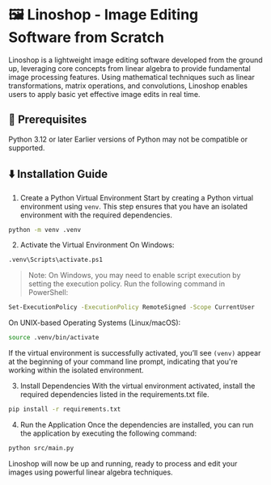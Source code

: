 # 🖼️ Linoshop - Image Editing Software from Scratch
Linoshop is a lightweight image editing software developed from the ground up, leveraging core concepts from linear algebra to provide fundamental image processing features. Using mathematical techniques such as linear transformations, matrix operations, and convolutions, Linoshop enables users to apply basic yet effective image edits in real time.

## 📑 Prerequisites
Python 3.12 or later
Earlier versions of Python may not be compatible or supported.
## ⬇️ Installation Guide
1. Create a Python Virtual Environment
Start by creating a Python virtual environment using `venv`. This step ensures that you have an isolated environment with the required dependencies.
```bash
python -m venv .venv
```

2. Activate the Virtual Environment
On Windows:
```bash
.venv\Scripts\activate.ps1
```
> Note: On Windows, you may need to enable script execution by setting the execution policy. Run the following command in PowerShell:

```bash
Set-ExecutionPolicy -ExecutionPolicy RemoteSigned -Scope CurrentUser
```

On UNIX-based Operating Systems (Linux/macOS):

```bash
source .venv/bin/activate
```

If the virtual environment is successfully activated, you’ll see `(venv)` appear at the beginning of your command line prompt, indicating that you're working within the isolated environment.

3. Install Dependencies
With the virtual environment activated, install the required dependencies listed in the requirements.txt file.

```bash
pip install -r requirements.txt
```

4. Run the Application
Once the dependencies are installed, you can run the application by executing the following command:

```bash
python src/main.py
```
Linoshop will now be up and running, ready to process and edit your images using powerful linear algebra techniques.
